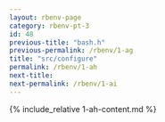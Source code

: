 ```yaml
---
layout: rbenv-page
category: rbenv-pt-3
id: 48
previous-title: "bash.h"
previous-permalink: /rbenv/1-ag
title: "src/configure"
permalink: /rbenv/1-ah
next-title:
next-permalink: /rbenv/1-ai
---
```


{% include_relative 1-ah-content.md %}
